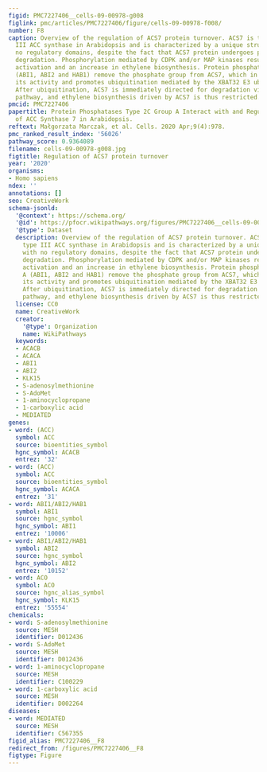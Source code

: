 ```yaml
---
figid: PMC7227406__cells-09-00978-g008
figlink: pmc/articles/PMC7227406/figure/cells-09-00978-f008/
number: F8
caption: Overview of the regulation of ACS7 protein turnover. ACS7 is the only type
  III ACC synthase in Arabidopsis and is characterized by a unique structure with
  no regulatory domains, despite the fact that ACS7 protein undergoes proteasomal
  degradation. Phosphorylation mediated by CDPK and/or MAP kinases results in ACS7
  activation and an increase in ethylene biosynthesis. Protein phosphatases type A
  (ABI1, ABI2 and HAB1) remove the phosphate group from ACS7, which in turn inhibits
  its activity and promotes ubiquitination mediated by the XBAT32 E3 ubiquitin ligase.
  After ubiquitination, ACS7 is immediately directed for degradation via the proteasome
  pathway, and ethylene biosynthesis driven by ACS7 is thus restricted.
pmcid: PMC7227406
papertitle: Protein Phosphatases Type 2C Group A Interact with and Regulate the Stability
  of ACC Synthase 7 in Arabidopsis.
reftext: Małgorzata Marczak, et al. Cells. 2020 Apr;9(4):978.
pmc_ranked_result_index: '56026'
pathway_score: 0.9364089
filename: cells-09-00978-g008.jpg
figtitle: Regulation of ACS7 protein turnover
year: '2020'
organisms:
- Homo sapiens
ndex: ''
annotations: []
seo: CreativeWork
schema-jsonld:
  '@context': https://schema.org/
  '@id': https://pfocr.wikipathways.org/figures/PMC7227406__cells-09-00978-g008.html
  '@type': Dataset
  description: Overview of the regulation of ACS7 protein turnover. ACS7 is the only
    type III ACC synthase in Arabidopsis and is characterized by a unique structure
    with no regulatory domains, despite the fact that ACS7 protein undergoes proteasomal
    degradation. Phosphorylation mediated by CDPK and/or MAP kinases results in ACS7
    activation and an increase in ethylene biosynthesis. Protein phosphatases type
    A (ABI1, ABI2 and HAB1) remove the phosphate group from ACS7, which in turn inhibits
    its activity and promotes ubiquitination mediated by the XBAT32 E3 ubiquitin ligase.
    After ubiquitination, ACS7 is immediately directed for degradation via the proteasome
    pathway, and ethylene biosynthesis driven by ACS7 is thus restricted.
  license: CC0
  name: CreativeWork
  creator:
    '@type': Organization
    name: WikiPathways
  keywords:
  - ACACB
  - ACACA
  - ABI1
  - ABI2
  - KLK15
  - S-adenosylmethionine
  - S-AdoMet
  - 1-aminocyclopropane
  - 1-carboxylic acid
  - MEDIATED
genes:
- word: (ACC)
  symbol: ACC
  source: bioentities_symbol
  hgnc_symbol: ACACB
  entrez: '32'
- word: (ACC)
  symbol: ACC
  source: bioentities_symbol
  hgnc_symbol: ACACA
  entrez: '31'
- word: ABI1/ABI2/HAB1
  symbol: ABI1
  source: hgnc_symbol
  hgnc_symbol: ABI1
  entrez: '10006'
- word: ABI1/ABI2/HAB1
  symbol: ABI2
  source: hgnc_symbol
  hgnc_symbol: ABI2
  entrez: '10152'
- word: ACO
  symbol: ACO
  source: hgnc_alias_symbol
  hgnc_symbol: KLK15
  entrez: '55554'
chemicals:
- word: S-adenosylmethionine
  source: MESH
  identifier: D012436
- word: S-AdoMet
  source: MESH
  identifier: D012436
- word: 1-aminocyclopropane
  source: MESH
  identifier: C100229
- word: 1-carboxylic acid
  source: MESH
  identifier: D002264
diseases:
- word: MEDIATED
  source: MESH
  identifier: C567355
figid_alias: PMC7227406__F8
redirect_from: /figures/PMC7227406__F8
figtype: Figure
---
```


